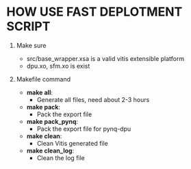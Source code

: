 # HOW USE FAST DEPLOTMENT SCRIPT

1. Make sure
    * src/base_wrapper.xsa is a valid vitis extensible platform
    * dpu.xo, sfm.xo is exist

2. Makefile command
    * **make all**: 
        * Generate all files, need about 2-3 hours
    * **make pack**: 
        * Pack the export file
    * **make pack_pynq**: 
        * Pack the export file for pynq-dpu
    * **make clean**: 
        * Clean Vitis generated file
    * **make clean_log**: 
        * Clean the log file